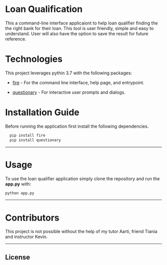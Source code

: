 # Loan Qualification


This a command-line interface applicaiont to help loan qualifier finding the the right bank for their loan. This tool is user friendly, simple and easy to understand. User will also have the option to save the result for future reference.


# Technologies

This project leverages pythin 3.7 with the following packages:

* [fire](https://github.com/google/python-fire) - For the command line interface, help page, and entrypoint.

* [questionary](https://github.com/tmbo/questionary) - For interactive user prompts and dialogs.

# Installation Guide

Before running the application first install the following dependencies.

```python
  pip install fire
  pip install questionary
```

---

# Usage

To use the loan qualifier application simply clone the repository and run the **app.py** with:

```python
python app.py
```

---

# Contributors

This project is not possible without the help of my tutor Aarti, friend Tiania and instructor Kevin.

---

## License


